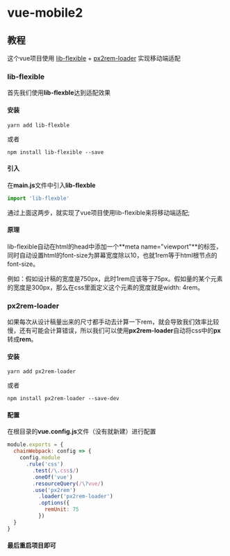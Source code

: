 # vue-mobile2

## 教程
这个vue项目使用 [lib-flexible](https://github.com/amfe/lib-flexible) + [px2rem-loader](https://github.com/Jinjiang/px2rem-loader) 实现移动端适配

### lib-flexible
首先我们使用**lib-flexble**达到适配效果

#### 安装
```shell
yarn add lib-flexble
```
或者
```shell
npm install lib-flexible --save
```
#### 引入
在**main.js**文件中引入**lib-flexble**
```javascript
import 'lib-flexble'
```
通过上面这两步，就实现了vue项目使用lib-flexible来将移动端适配;
#### 原理
lib-flexible自动在html的head中添加一个**meta name="viewport"**的标签，同时自动设置html的font-size为屏幕宽度除以10，也就1rem等于html根节点的font-size。

例如：假如设计稿的宽度是750px，此时1rem应该等于75px。假如量的某个元素的宽度是300px，那么在css里面定义这个元素的宽度就是width: 4rem。

### px2rem-loader
如果每次从设计稿量出来的尺寸都手动去计算一下rem，就会导致我们效率比较慢，还有可能会计算错误，所以我们可以使用**px2rem-loader**自动将css中的**px**转成**rem**。
#### 安装
```shell
yarn add px2rem-loader
```
或者
```shell
npm install px2rem-loader --save-dev
```
#### 配置
在根目录的**vue.config.js**文件（没有就新建）进行配置
```javascript
module.exports = {
  chainWebpack: config => {
    config.module
      .rule('css')
        .test(/\.css$/)
        .oneOf('vue')
        .resourceQuery(/\?vue/)
        .use('px2rem')
          .loader('px2rem-loader')
          .options({
            remUnit: 75
          })
  }
}
```
#### 最后重启项目即可
